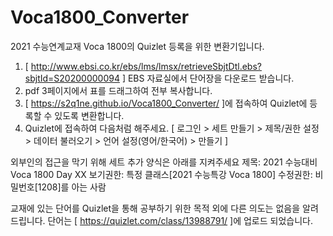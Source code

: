 # Voca1800_Converter
2021 수능연계교재 Voca 1800의 Quizlet 등록을 위한 변환기입니다.

1. [ http://www.ebsi.co.kr/ebs/lms/lmsx/retrieveSbjtDtl.ebs?sbjtId=S20200000094 ] EBS 자료실에서 단어장을 다운로드 받습니다.
2. pdf 3페이지에서 표를 드래그하여 전부 복사합니다.
3. [ https://s2q1ne.github.io/Voca1800_Converter/ ]에 접속하여 Quizlet에 등록할 수 있도록 변환합니다.
4. Quizlet에 접속하여 다음처럼 해주세요. [ 로그인 > 세트 만들기 > 제목/권한 설정 > 데이터 불러오기 > 언어 설정(영어/한국어) > 만들기 ]


외부인의 접근을 막기 위해 세트 추가 양식은 아래를 지켜주세요
제목: 2021 수능대비 Voca 1800 Day XX
보기권한: 특정 클래스[2021 수능특강 Voca 1800]
수정권한: 비밀번호[1208]를 아는 사람


교재에 있는 단어를 Quizlet을 통해 공부하기 위한 목적 외에 다른 의도는 없음을 알려드립니다. 
단어는 [ https://quizlet.com/class/13988791/ ]에 업로드 되었습니다.
